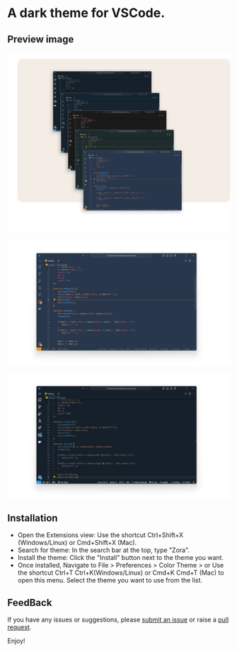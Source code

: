 #  A dark theme for VSCode.


## Preview image

![VSCode preview image ](./images/preview.png)


![VSCode preview image 1](./images/Preview_img_1.png)


![VSCode preview image 2](./images/Preview_img-2.png)

## Installation

- Open the Extensions view: Use the shortcut Ctrl+Shift+X (Windows/Linux) or Cmd+Shift+X (Mac).
- Search for theme: In the search bar at the top, type "Zora".
- Install the theme: Click the "Install" button next to the theme you want.
- Once installed, Navigate to File > Preferences > Color Theme > or Use the shortcut Ctrl+T Ctrl+K(Windows/Linux) or Cmd+K Cmd+T (Mac) to  open this menu. Select the theme you want to use from the list.


## FeedBack

If you have any issues or suggestions, please  [submit an issue](https://github.com/Elhary/Zora/issues) or raise a  [pull request](https://github.com/Elhary/Zora/pulls).



Enjoy!